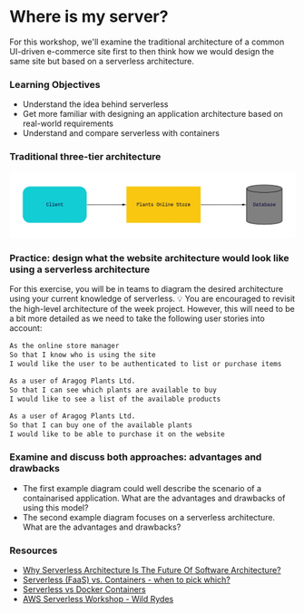 # Where is my server?

For this workshop, we'll examine the traditional architecture of a common UI-driven e-commerce site first to then think how we would design the same site but based on a serverless architecture.

### Learning Objectives
- Understand the idea behind serverless
- Get more familiar with designing an application architecture based on real-world requirements
- Understand and compare serverless with containers

### Traditional three-tier architecture

![Traditional Architecture Diagram](assets/traditional-architecture.jpg?raw=true "Traditional Architecture Diagram")

### Practice: design what the website architecture would look like using a serverless architecture

For this exercise, you will be in teams to diagram the desired architecture using your current knowledge of serverless.
:bulb: You are encouraged to revisit the high-level architecture of the week project. However, this will need to be a bit more detailed as we need to take the following user stories into account:

```
As the online store manager
So that I know who is using the site
I would like the user to be authenticated to list or purchase items
```

```
As a user of Aragog Plants Ltd.
So that I can see which plants are available to buy
I would like to see a list of the available products
```

```
As a user of Aragog Plants Ltd.
So that I can buy one of the available plants
I would like to be able to purchase it on the website
```

### Examine and discuss both approaches: advantages and drawbacks

- The first example diagram could well describe the scenario of a containarised application. What are the advantages and drawbacks of using this model?
- The second example diagram focuses on a serverless architecture. What are the advantages and drawbacks?

### Resources

- [Why Serverless Architecture Is The Future Of Software Architecture?](https://www.excellentwebworld.com/serverless-architecture/)
- [Serverless (FaaS) vs. Containers - when to pick which?](https://www.serverless.com/blog/serverless-faas-vs-containers)
- [Serverless vs Docker Containers](https://medium.com/techmagic/serverless-vs-docker-what-to-choose-in-2019-80cb80f4b680)
- [AWS Serverless Workshop - Wild Rydes](https://webapp.serverlessworkshops.io/)

